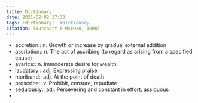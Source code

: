 ```yaml
---
title: Dictionary
date: 2021-02-02 17:33
tags: :dictionary:  #dictionary
citation: (Butchart & McEwan, 1998)
---
```

- accretion:: n. Growth or increase by gradual external addition
- ascription:: n. The act of ascribing (to regard as arising from a specified cause)
- avarice:: n. Immoderate desire for wealth
- laudatory:: adj. Expressing praise
- moribund:: adj. At the point of death
- proscribe:: v. Prohibit, censure, repudiate
- sedulously:: adj. Persevering and constant in effort; assiduous
- 
